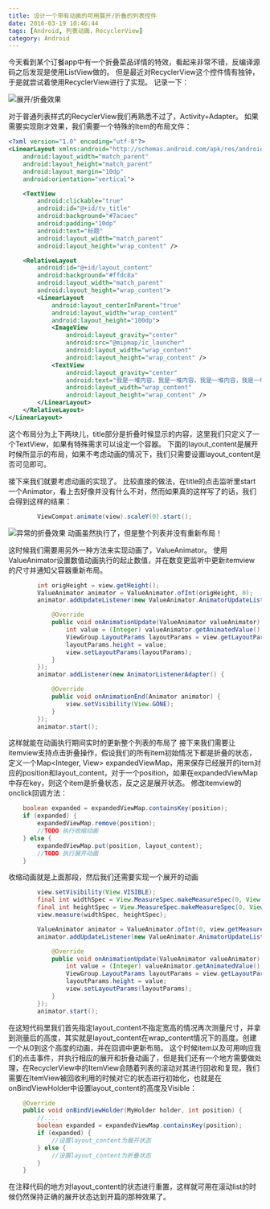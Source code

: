 ```yaml
---
title: 设计一个带有动画的可用展开/折叠的列表控件
date: 2016-03-19 10:46:44
tags: [Android, 列表动画，RecyclerView]
category: Android
---
```


今天看到某个订餐app中有一个折叠菜品详情的特效，看起来非常不错，反编译源码之后发现是使用ListView做的。
但是最近对RecyclerView这个控件情有独钟，于是就尝试着使用RecyclerView进行了实现。
记录一下：

![展开/折叠效果](http://nightfarmer.github.io/public/static/image/ExpandAnimList.gif)

<!-- more -->

对于普通列表样式的RecyclerView我们再熟悉不过了，Activity+Adapter。
如果需要实现刚才效果，我们需要一个特殊的Item的布局文件：
```xml
<?xml version="1.0" encoding="utf-8"?>
<LinearLayout xmlns:android="http://schemas.android.com/apk/res/android"
    android:layout_width="match_parent"
    android:layout_height="match_parent"
    android:layout_margin="10dp"
    android:orientation="vertical">

    <TextView
        android:clickable="true"
        android:id="@+id/tv_title"
        android:background="#7acaec"
        android:padding="10dp"
        android:text="标题"
        android:layout_width="match_parent"
        android:layout_height="wrap_content" />

    <RelativeLayout
        android:id="@+id/layout_content"
        android:background="#ffdc8a"
        android:layout_width="match_parent"
        android:layout_height="wrap_content">
        <LinearLayout
            android:layout_centerInParent="true"
            android:layout_width="wrap_content"
            android:layout_height="100dp">
            <ImageView
                android:layout_gravity="center"
                android:src="@mipmap/ic_launcher"
                android:layout_width="wrap_content"
                android:layout_height="wrap_content" />
            <TextView
                android:layout_gravity="center"
                android:text="我是一堆内容，我是一堆内容，我是一堆内容，我是一堆内容"
                android:layout_width="wrap_content"
                android:layout_height="wrap_content" />
        </LinearLayout>
    </RelativeLayout>
</LinearLayout>
```
这个布局分为上下两块儿，title部分是折叠时候显示的内容，这里我们只定义了一个TextView，如果有特殊需求可以设定一个容器。
下面的layout_content是展开时候所显示的布局，如果不考虑动画的情况下，我们只需要设置layout_content是否可见即可。

接下来我们就要考虑动画的实现了。
比较直接的做法，在title的点击监听里start一个Animator，看上去好像并没有什么不对，然而如果真的这样写了的话，我们会得到这样的结果：
```java
        ViewCompat.animate(view).scaleY(0).start();
```
![异常的折叠效果](http://nightfarmer.github.io/public/static/image/ExpandAnimList_bug.gif)
动画虽然执行了，但是整个列表并没有重新布局！

这时候我们需要用另外一种方法来实现动画了，ValueAnimator。
使用ValueAnimator设置数值动画执行的起止数值，并在数变更监听中更新itemview的尺寸并通知父容器重新布局。

```java
        int origHeight = view.getHeight();
        ValueAnimator animator = ValueAnimator.ofInt(origHeight, 0);
        animator.addUpdateListener(new ValueAnimator.AnimatorUpdateListener() {

            @Override
            public void onAnimationUpdate(ValueAnimator valueAnimator) {
                int value = (Integer) valueAnimator.getAnimatedValue();
                ViewGroup.LayoutParams layoutParams = view.getLayoutParams();
                layoutParams.height = value;
                view.setLayoutParams(layoutParams);
            }
        });
        animator.addListener(new AnimatorListenerAdapter() {

            @Override
            public void onAnimationEnd(Animator animator) {
                view.setVisibility(View.GONE);
            }
        });
        animator.start();
```

这样就能在动画执行期间实时的更新整个列表的布局了
接下来我们需要让itemview支持点击折叠操作，假设我们的所有item初始情况下都是折叠的状态，定义一个Map<Integer, View> expandedViewMap，用来保存已经展开的item对应的position和layout_content，对于一个position，如果在expandedViewMap中存在key，则这个item是折叠状态，反之这是展开状态。
修改itemview的onclick回调方法：
```java
    boolean expanded = expandedViewMap.containsKey(position);
    if (expanded) {
        expandedViewMap.remove(position);
        //TODO 执行收缩动画
    } else {
        expandedViewMap.put(position, layout_content);
        //TODO 执行展开动画
    }
```
收缩动画就是上面那段，然后我们还需要实现一个展开的动画
```java
        view.setVisibility(View.VISIBLE);
        final int widthSpec = View.MeasureSpec.makeMeasureSpec(0, View.MeasureSpec.UNSPECIFIED);
        final int heightSpec = View.MeasureSpec.makeMeasureSpec(0, View.MeasureSpec.UNSPECIFIED);
        view.measure(widthSpec, heightSpec);

        ValueAnimator animator = ValueAnimator.ofInt(0, view.getMeasuredHeight());
        animator.addUpdateListener(new ValueAnimator.AnimatorUpdateListener() {

            @Override
            public void onAnimationUpdate(ValueAnimator valueAnimator) {
                int value = (Integer) valueAnimator.getAnimatedValue();
                ViewGroup.LayoutParams layoutParams = view.getLayoutParams();
                layoutParams.height = value;
                view.setLayoutParams(layoutParams);
            }
        });
        animator.start();
```
在这短代码里我们首先指定layout_content不指定宽高的情况再次测量尺寸，并拿到测量后的高度，其实就是layout_content在wrap_content情况下的高度。创建一个从0到这个高度的动画，并在回调中更新布局。
这个时候item以及可用响应我们的点击事件，并执行相应的展开和折叠动画了，但是我们还有一个地方需要做处理，在RecyclerView中的ItemView会随着列表的滚动对其进行回收和复现，我们需要在ItemView被回收利用的时候对它的状态进行初始化，也就是在onBindViewHolder中设置layout_content的高度及Visible：
```java
    @Override
    public void onBindViewHolder(MyHolder holder, int position) {
        //....
        boolean expanded = expandedViewMap.containsKey(position);
        if (expanded) {
            //设置layout_content为展开状态
        } else {
            //设置layout_content为折叠状态
        }
    }
```
在注释代码的地方对layout_content的状态进行重置，这样就可用在滚动list的时候仍然保持正确的展开状态达到开篇的那种效果了。




